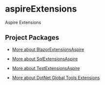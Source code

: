 # aspireExtensions
Aspire Extensions

## Project Packages

- [More about BlazorExtensionsAspire](src/BlazorExtensions/BlazorExtensionsAspire/README.md)  


- [More about SqlExtensionsAspire](src/SqlServerExtensions/SqlExtensionsAspire/README.md)  

- [More about TestExtensionsAspire](src/TestExtensions/TestExtensionsAspire/README.md)  

- [More about DotNet Global Tools Extensions](src/DotNetGlobalToolsExtensions//README.md)  
